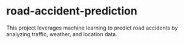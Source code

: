 # road-accident-prediction
This project leverages machine learning to predict road accidents by analyzing traffic, weather, and location data. 
